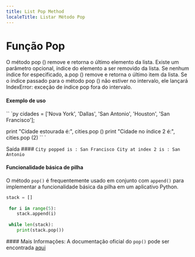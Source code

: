 ```yaml
---
title: List Pop Method
localeTitle: Listar Método Pop
---
```

# Função Pop

O método pop () remove e retorna o último elemento da lista. Existe um parâmetro opcional, índice do elemento a ser removido da lista. Se nenhum índice for especificado, a.pop () remove e retorna o último item da lista. Se o índice passado para o método pop () não estiver no intervalo, ele lançará IndexError: exceção de índice pop fora do intervalo.

#### Exemplo de uso

\`\` \`py cidades = \['Nova York', 'Dallas', 'San Antonio', 'Houston', 'San Francisco'\];

print "Cidade estourada é:", cities.pop () print "Cidade no índice 2 é:", cities.pop (2) \`\` \`

Saída #### `City popped is : San Francisco City at index 2 is : San Antonio`

#### Funcionalidade básica de pilha

O método `pop()` é frequentemente usado em conjunto com `append()` para implementar a funcionalidade básica da pilha em um aplicativo Python.

```py
stack = [] 
 
 for i in range(5): 
    stack.append(i) 
 
 while len(stack): 
    print(stack.pop()) 
```

\#### Mais Informações: A documentação oficial do `pop()` pode ser encontrada [aqui](https://docs.python.org/3.6/tutorial/datastructures.html)